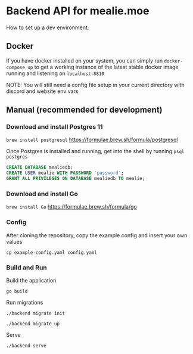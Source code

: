 # Backend API for mealie.moe

How to set up a dev environment:

## Docker

If you have docker installed on your system, you can simply run `docker-compose up` to get a working instance of the
latest stable docker image running and listening on `localhost:8810`

NOTE: You will still need a config file setup in your current directory with discord and website env vars

## Manual (recommended for development)

### Download and install Postgres 11

`brew install postgresql`
https://formulae.brew.sh/formula/postgresql

Once Postgres is installed and running, get into the shell by running `psql postgres`
```sql
CREATE DATABASE mealiedb;
CREATE USER mealie WITH PASSWORD 'password';
GRANT ALL PRIVILEGES ON DATABASE mealiedb TO mealie;
```

### Download and install Go

`brew install Go`
https://formulae.brew.sh/formula/go

### Config

After cloning the repository, copy the example config and insert your own values

`cp example-config.yaml config.yaml`

### Build and Run

Build the application

`go build`

Run migrations

`./backend migrate init`

`./backend migrate up`

Serve

`./backend serve`


